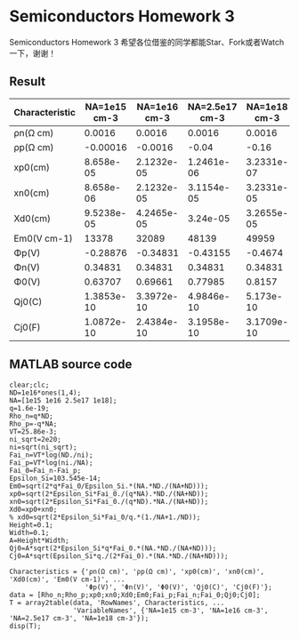 # Semiconductors Homework 3
 Semiconductors Homework 3
希望各位借鉴的同学都能Star、Fork或者Watch一下，谢谢！
## Result


| Characteristic            | NA=1e15 cm-3 | NA=1e16 cm-3 | NA=2.5e17 cm-3 | NA=1e18 cm-3 |
|---------------------------|---------------------------------------|---------------------------------------|-----------------------------------------------|---------------------------------------|
| ρn(Ω cm) | 0.0016                                | 0.0016                                | 0.0016                                        | 0.0016                                |
| ρp(Ω cm) | -0.00016                               | -0.0016                                | -0.04                                         | -0.16                                 |
| xp0(cm) | 8.658e-05                              | 2.1232e-05                             | 1.2461e-06                                    | 3.2331e-07                            |
| xn0(cm) | 8.658e-06                              | 2.1232e-05                             | 3.1154e-05                                    | 3.2331e-05                            |
| Xd0(cm) | 9.5238e-05                             | 4.2465e-05                             | 3.24e-05                                      | 3.2655e-05                            |
| Em0(V cm-1) | 13378                                  | 32089                                  | 48139                                         | 49959                                 |
| Φp(V) | -0.28876                               | -0.34831                               | -0.43155                                      | -0.4674                               |
| Φn(V) | 0.34831                                | 0.34831                                | 0.34831                                       | 0.34831                               |
| Φ0(V) | 0.63707                                | 0.69661                                | 0.77985                                       | 0.8157                                |
| Qj0(C) | 1.3853e-10                             | 3.3972e-10                             | 4.9846e-10                                    | 5.173e-10                             |
| Cj0(F) | 1.0872e-10                             | 2.4384e-10                             | 3.1958e-10                                    | 3.1709e-10                            |


## MATLAB source code
```
clear;clc;
ND=1e16*ones(1,4);
NA=[1e15 1e16 2.5e17 1e18];
q=1.6e-19;
Rho_n=q*ND;
Rho_p=-q*NA;
VT=25.86e-3;
ni_sqrt=2e20;
ni=sqrt(ni_sqrt);
Fai_n=VT*log(ND./ni);
Fai_p=VT*log(ni./NA);
Fai_0=Fai_n-Fai_p;
Epsilon_Si=103.545e-14;
Em0=sqrt(2*q*Fai_0/Epsilon_Si.*(NA.*ND./(NA+ND)));
xp0=sqrt(2*Epsilon_Si*Fai_0./(q*NA).*ND./(NA+ND));
xn0=sqrt(2*Epsilon_Si*Fai_0./(q*ND).*NA./(NA+ND));
Xd0=xp0+xn0;
% xd0=sqrt(2*Epsilon_Si*Fai_0/q.*(1./NA+1./ND));
Height=0.1;
Width=0.1;
A=Height*Width;
Qj0=A*sqrt(2*Epsilon_Si*q*Fai_0.*(NA.*ND./(NA+ND)));
Cj0=A*sqrt(Epsilon_Si*q./(2*Fai_0).*(NA.*ND./(NA+ND)));

Characteristics = {'ρn(Ω cm)', 'ρp(Ω cm)', 'xp0(cm)', 'xn0(cm)', 'Xd0(cm)', 'Em0(V cm-1)', ...
                   'Φp(V)', 'Φn(V)', 'Φ0(V)', 'Qj0(C)', 'Cj0(F)'};
data = [Rho_n;Rho_p;xp0;xn0;Xd0;Em0;Fai_p;Fai_n;Fai_0;Qj0;Cj0];
T = array2table(data, 'RowNames', Characteristics, ...
                'VariableNames', {'NA=1e15 cm-3', 'NA=1e16 cm-3', 'NA=2.5e17 cm-3', 'NA=1e18 cm-3'});
disp(T);
```